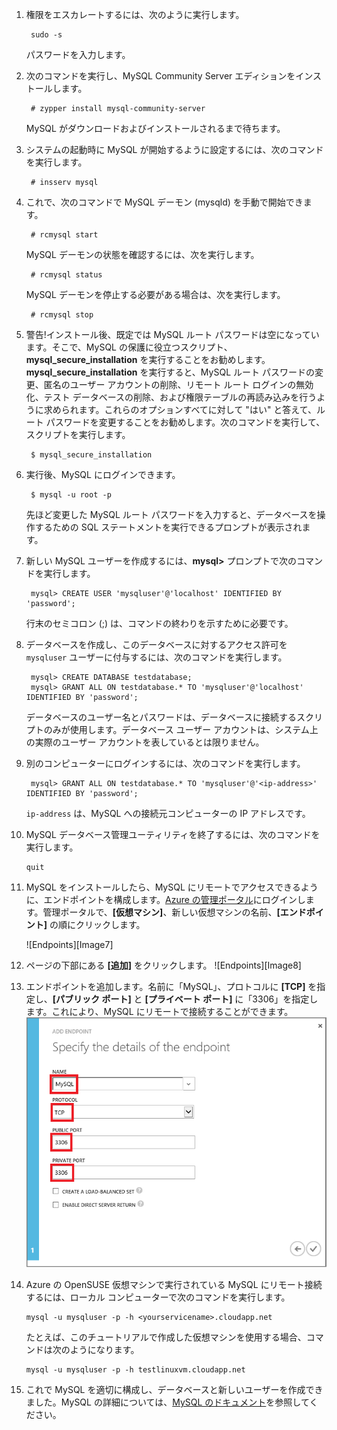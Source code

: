 ﻿
1. 権限をエスカレートするには、次のように実行します。

		sudo -s
	
	パスワードを入力します。

2. 次のコマンドを実行し、MySQL Community Server エディションをインストールします。

		# zypper install mysql-community-server

	MySQL がダウンロードおよびインストールされるまで待ちます。
3. システムの起動時に MySQL が開始するように設定するには、次のコマンドを実行します。

		# insserv mysql
4. これで、次のコマンドで MySQL デーモン (mysqld) を手動で開始できます。

		# rcmysql start

	MySQL デーモンの状態を確認するには、次を実行します。

		# rcmysql status

	MySQL デーモンを停止する必要がある場合は、次を実行します。

		# rcmysql stop

5. 警告!インストール後、既定では MySQL ルート パスワードは空になっています。そこで、MySQL の保護に役立つスクリプト、**mysql\_secure\_installation** を実行することをお勧めします。**mysql\_secure\_installation** を実行すると、MySQL ルート パスワードの変更、匿名のユーザー アカウントの削除、リモート ルート ログインの無効化、テスト データベースの削除、および権限テーブルの再読み込みを行うように求められます。これらのオプションすべてに対して "はい" と答えて、ルート パスワードを変更することをお勧めします。次のコマンドを実行して、スクリプトを実行します。

		$ mysql_secure_installation

6. 実行後、MySQL にログインできます。

		$ mysql -u root -p

	先ほど変更した MySQL ルート パスワードを入力すると、データベースを操作するための SQL ステートメントを実行できるプロンプトが表示されます。

7. 新しい MySQL ユーザーを作成するには、**mysql>** プロンプトで次のコマンドを実行します。

		mysql> CREATE USER 'mysqluser'@'localhost' IDENTIFIED BY 'password';

	行末のセミコロン (;) は、コマンドの終わりを示すために必要です。

8. データベースを作成し、このデータベースに対するアクセス許可を  `mysqluser` ユーザーに付与するには、次のコマンドを実行します。

		mysql> CREATE DATABASE testdatabase;
		mysql> GRANT ALL ON testdatabase.* TO 'mysqluser'@'localhost' IDENTIFIED BY 'password';

	データベースのユーザー名とパスワードは、データベースに接続するスクリプトのみが使用します。データベース ユーザー アカウントは、システム上の実際のユーザー アカウントを表しているとは限りません。

9. 別のコンピューターにログインするには、次のコマンドを実行します。

		mysql> GRANT ALL ON testdatabase.* TO 'mysqluser'@'<ip-address>' IDENTIFIED BY 'password';

	 `ip-address` は、MySQL への接続元コンピューターの IP アドレスです。
	
10. MySQL データベース管理ユーティリティを終了するには、次のコマンドを実行します。

		quit

11. MySQL をインストールしたら、MySQL にリモートでアクセスできるように、エンドポイントを構成します。[Azure の管理ポータル][AzurePreviewPortal]にログインします。管理ポータルで、**[仮想マシン]**、新しい仮想マシンの名前、**[エンドポイント]** の順にクリックします。

	![Endpoints][Image7]

12. ページの下部にある **[追加]** をクリックします。
	![Endpoints][Image8]

13. エンドポイントを追加します。名前に「MySQL」、プロトコルに **[TCP]** を指定し、**[パブリック ポート]** と **[プライベート ポート]** に「3306」を指定します。これにより、MySQL にリモートで接続することができます。
	![Endpoints][Image9]

14. Azure の OpenSUSE 仮想マシンで実行されている MySQL にリモート接続するには、ローカル コンピューターで次のコマンドを実行します。

		mysql -u mysqluser -p -h <yourservicename>.cloudapp.net

	たとえば、このチュートリアルで作成した仮想マシンを使用する場合、コマンドは次のようになります。

		mysql -u mysqluser -p -h testlinuxvm.cloudapp.net

15. これで MySQL を適切に構成し、データベースと新しいユーザーを作成できました。MySQL の詳細については、[MySQL のドキュメント][MySQLDocs]を参照してください。	

[MySQLDocs]: http://dev.mysql.com/doc/
[AzurePreviewPortal]: http://manage.windowsazure.com

[Image9]: ./media/install-and-run-mysql-on-opensuse-vm/LinuxVmAddEndpointMySQL.png
<!--HONumber=42-->
